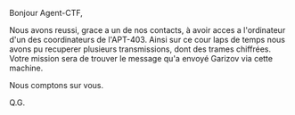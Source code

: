 Bonjour Agent-CTF,

Nous avons reussi, grace a un de nos contacts, à avoir acces a l'ordinateur d'un des coordinateurs de l'APT-403.
Ainsi sur ce cour laps de temps nous avons pu recuperer plusieurs transmissions, dont des trames chiffrées.
Votre mission sera de trouver le message qu'a envoyé Garizov via cette machine.

Nous comptons sur vous.

Q.G.
